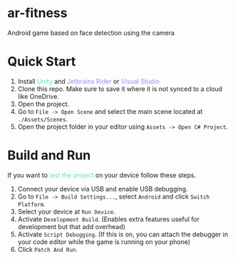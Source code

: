 # ar-fitness

Android game based on face detection using the camera

# Quick Start

1. Install <span style="color:#61e8a2">Unity</span> and <span style="color:#a982f2">Jetbrains Rider</span> or <span style="color:#a982f2">Visual Studio</span>
1. Clone this repo. Make sure to save it where it is not synced to a cloud like OneDrive.
1. Open the project.
1. Go to `File -> Open Scene` and select the main scene located at `./Assets/Scenes`.
1. Open the project folder in your editor using `Assets -> Open C# Project`.

# Build and Run

If you want to <span style="color:#61e8a2">test the project</span> on your device follow these steps.

1. Connect your device via USB and enable USB debugging.
1. Go to `File -> Build Settings...`, select `Android` and click `Switch Platform`.
1. Select your device at `Run Device`.
1. Activate `Development Build`. (Enables extra features useful for development but that add overhead)
1. Activate `Script Debugging`. (If this is on, you can attach the debugger in your code editor while the game is running on your phone)
1. Click `Patch And Run`.